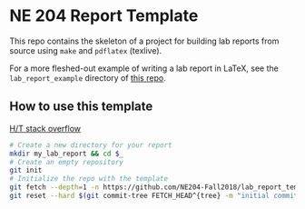 # NE 204 Report Template

This repo contains the skeleton of a project for building lab reports from 
source using `make` and `pdflatex` (texlive).

For a more fleshed-out example of writing a lab report in LaTeX, see the
`lab_report_example` directory of 
[this repo](https://github.com/rossbar/LaTeXIntro.git).

## How to use this template

[H/T stack overflow](https://stackoverflow.com/questions/1657017/how-to-squash-all-git-commits-into-one/9254257#9254257)

```bash
# Create a new directory for your report
mkdir my_lab_report && cd $_
# Create an empty repository
git init
# Initialize the repo with the template
git fetch --depth=1 -n https://github.com/NE204-Fall2018/lab_report_template.git
git reset --hard $(git commit-tree FETCH_HEAD^{tree} -m "initial commit")
```
